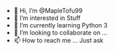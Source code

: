 - 👋 Hi, I’m @MapleTofu99
- 👀 I’m interested in Stuff
- 🌱 I’m currently learning Python 3
- 💞️ I’m looking to collaborate on ...
- 📫 How to reach me ... Just ask 

<!---
MapleTofu99/MapleTofu99 is a ✨ special ✨ repository because its `README.md` (this file) appears on your GitHub profile.
You can click the Preview link to take a look at your changes.
--->
